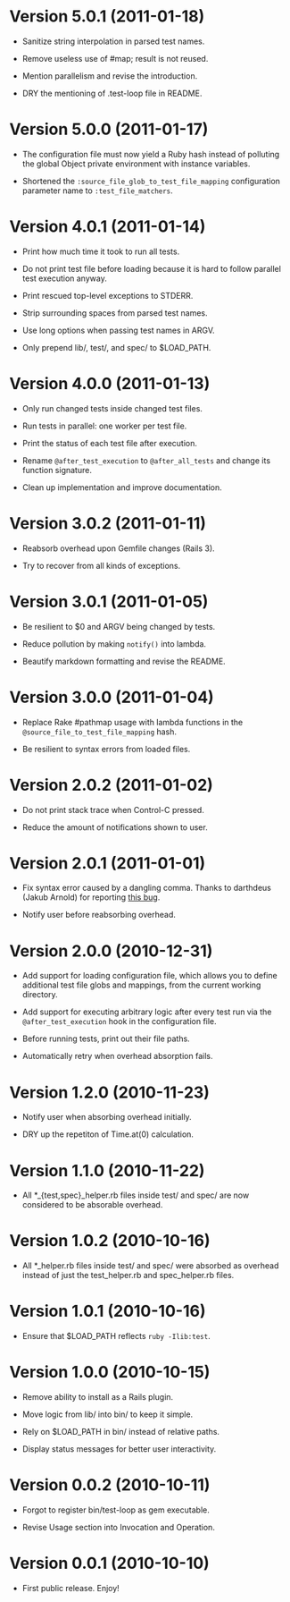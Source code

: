 Version 5.0.1 (2011-01-18)
==========================

* Sanitize string interpolation in parsed test names.

* Remove useless use of #map; result is not reused.

* Mention parallelism and revise the introduction.

* DRY the mentioning of .test-loop file in README.

Version 5.0.0 (2011-01-17)
==========================

* The configuration file must now yield a Ruby
  hash instead of polluting the global Object
  private environment with instance variables.

* Shortened the `:source_file_glob_to_test_file_mapping`
  configuration parameter name to `:test_file_matchers`.

Version 4.0.1 (2011-01-14)
==========================

* Print how much time it took to run all tests.

* Do not print test file before loading because it
  is hard to follow parallel test execution anyway.

* Print rescued top-level exceptions to STDERR.

* Strip surrounding spaces from parsed test names.

* Use long options when passing test names in ARGV.

* Only prepend lib/, test/, and spec/ to $LOAD_PATH.

Version 4.0.0 (2011-01-13)
==========================

* Only run changed tests inside changed test files.

* Run tests in parallel: one worker per test file.

* Print the status of each test file after execution.

* Rename `@after_test_execution` to `@after_all_tests`
  and change its function signature.

* Clean up implementation and improve documentation.

Version 3.0.2 (2011-01-11)
==========================

* Reabsorb overhead upon Gemfile changes (Rails 3).

* Try to recover from all kinds of exceptions.

Version 3.0.1 (2011-01-05)
==========================

* Be resilient to $0 and ARGV being changed by tests.

* Reduce pollution by making `notify()` into lambda.

* Beautify markdown formatting and revise the README.

Version 3.0.0 (2011-01-04)
==========================

* Replace Rake #pathmap usage with lambda functions
  in the `@source_file_to_test_file_mapping` hash.

* Be resilient to syntax errors from loaded files.

Version 2.0.2 (2011-01-02)
==========================

* Do not print stack trace when Control-C pressed.

* Reduce the amount of notifications shown to user.

Version 2.0.1 (2011-01-01)
==========================

* Fix syntax error caused by a dangling comma. Thanks
  to darthdeus (Jakub Arnold) for reporting [this bug](
  https://github.com/sunaku/test-loop/issues#issue/1 ).

* Notify user before reabsorbing overhead.

Version 2.0.0 (2010-12-31)
==========================

* Add support for loading configuration file, which
  allows you to define additional test file globs
  and mappings, from the current working directory.

* Add support for executing arbitrary logic after every test run
  via the `@after_test_execution` hook in the configuration file.

* Before running tests, print out their file paths.

* Automatically retry when overhead absorption fails.

Version 1.2.0 (2010-11-23)
==========================

* Notify user when absorbing overhead initially.

* DRY up the repetiton of Time.at(0) calculation.

Version 1.1.0 (2010-11-22)
==========================

* All *_{test,spec}_helper.rb files inside test/ and
  spec/ are now considered to be absorable overhead.

Version 1.0.2 (2010-10-16)
==========================

* All *_helper.rb files inside test/ and spec/
  were absorbed as overhead instead of just
  the test_helper.rb and spec_helper.rb files.

Version 1.0.1 (2010-10-16)
==========================

* Ensure that $LOAD_PATH reflects `ruby -Ilib:test`.

Version 1.0.0 (2010-10-15)
==========================

* Remove ability to install as a Rails plugin.

* Move logic from lib/ into bin/ to keep it simple.

* Rely on $LOAD_PATH in bin/ instead of relative paths.

* Display status messages for better user interactivity.


Version 0.0.2 (2010-10-11)
==========================

* Forgot to register bin/test-loop as gem executable.

* Revise Usage section into Invocation and Operation.


Version 0.0.1 (2010-10-10)
==========================

* First public release.  Enjoy!
